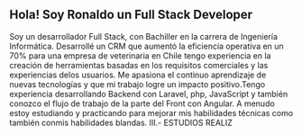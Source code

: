## Hola! Soy Ronaldo un Full Stack Developer
Soy un desarrollador Full Stack, con Bachiller en la carrera de Ingeniería Informática. Desarrollé un CRM
que aumentó la eficiencia operativa en un 70% para una empresa de veterinaria en Chile tengo experiencia
en la creación de herramientas basadas en los requisitos comerciales y las experiencias delos usuarios. Me
apasiona el continuo aprendizaje de nuevas tecnologías y que mi trabajo logre un impacto positivo.Tengo
experiencia desarrollando Backend con Laravel, php, JavaScript y también conozco el flujo de trabajo de la
parte del Front con Angular.
A menudo estoy estudiando y practicando para mejorar mis habilidades técnicas como también conmis
habilidades blandas.
III.- ESTUDIOS REALIZ
